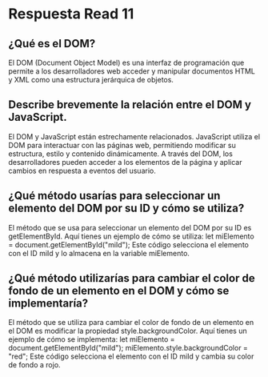 # Respuesta Read 11

## ¿Qué es el DOM?

El DOM (Document Object Model) es una interfaz de programación que permite a los desarrolladores web acceder y manipular documentos HTML y XML como una estructura jerárquica de objetos.

## Describe brevemente la relación entre el DOM y JavaScript.

El DOM y JavaScript están estrechamente relacionados. JavaScript utiliza el DOM para interactuar con las páginas web, permitiendo modificar su estructura, estilo y contenido dinámicamente. A través del DOM, los desarrolladores pueden acceder a los elementos de la página y aplicar cambios en respuesta a eventos del usuario.

## ¿Qué método usarías para seleccionar un elemento del DOM por su ID y cómo se utiliza?

El método que se usa para seleccionar un elemento del DOM por su ID es getElementById. Aquí tienes un ejemplo de cómo se utiliza:
let miElemento = document.getElementById("miId");
Este código selecciona el elemento con el ID miId y lo almacena en la variable miElemento.

## ¿Qué método utilizarías para cambiar el color de fondo de un elemento en el DOM y cómo se implementaría?

El método que se utiliza para cambiar el color de fondo de un elemento en el DOM es modificar la propiedad style.backgroundColor. Aquí tienes un ejemplo de cómo se implementa:
let miElemento = document.getElementById("miId");
miElemento.style.backgroundColor = "red";
Este código selecciona el elemento con el ID miId y cambia su color de fondo a rojo.